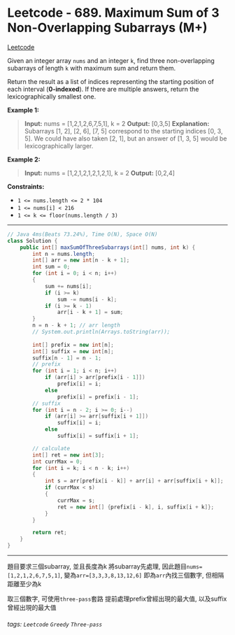 # Leetcode - 689. Maximum Sum of 3 Non-Overlapping Subarrays (M+)

[Leetcode](https://leetcode.com/problems/maximum-sum-of-3-non-overlapping-subarrays/)

Given an integer array `nums` and an integer `k`, find three non-overlapping subarrays of length `k` with maximum sum and return them.

Return the result as a list of indices representing the starting position of each interval (**0-indexed**). If there are multiple answers, return the lexicographically smallest one.

**Example 1:**

> **Input:** nums = [1,2,1,2,6,7,5,1], k = 2
> **Output:** [0,3,5]
> **Explanation:** Subarrays [1, 2], [2, 6], [7, 5] correspond to the starting indices [0, 3, 5].
> We could have also taken [2, 1], but an answer of [1, 3, 5] would be lexicographically larger.

**Example 2:**

> **Input:** nums = [1,2,1,2,1,2,1,2,1], k = 2
> **Output:** [0,2,4]

**Constraints:**

-   `1 <= nums.length <= 2 * 104`
-   `1 <= nums[i] < 216`
-   `1 <= k <= floor(nums.length / 3)`

---
```java
// Java 4ms(Beats 73.24%), Time O(N), Space O(N)
class Solution {
    public int[] maxSumOfThreeSubarrays(int[] nums, int k) {
        int n = nums.length;
        int[] arr = new int[n - k + 1];
        int sum = 0;
        for (int i = 0; i < n; i++)
        {
            sum += nums[i];
            if (i >= k)
                sum -= nums[i - k];
            if (i >= k - 1)
                arr[i - k + 1] = sum;
        }
        n = n - k + 1; // arr length
        // System.out.println(Arrays.toString(arr));
        
        int[] prefix = new int[n];
        int[] suffix = new int[n];
        suffix[n - 1] = n - 1;
        // prefix
        for (int i = 1; i < n; i++)
            if (arr[i] > arr[prefix[i - 1]])
                prefix[i] = i;
            else
                prefix[i] = prefix[i - 1];
        // suffix
        for (int i = n - 2; i >= 0; i--)
            if (arr[i] >= arr[suffix[i + 1]])
                suffix[i] = i;
            else
                suffix[i] = suffix[i + 1];

        // calculate
        int[] ret = new int[3];
        int currMax = 0;
        for (int i = k; i < n - k; i++)
        {
            int s = arr[prefix[i - k]] + arr[i] + arr[suffix[i + k]];
            if (currMax < s)
            {
                currMax = s;
                ret = new int[] {prefix[i - k], i, suffix[i + k]};
            }
        }

        return ret;
    }
}
```
---

題目要求三個subarray, 並且長度為k
將subarray先處理, 因此題目`nums=[1,2,1,2,6,7,5,1]`, 變為`arr=[3,3,3,8,13,12,6]`
即為`arr`內找三個數字, 但相隔距離至少為k

取三個數字, 可使用`three-pass`套路
提前處理prefix曾經出現的最大值, 以及suffix曾經出現的最大值


###### tags: `Leetcode` `Greedy` `Three-pass`